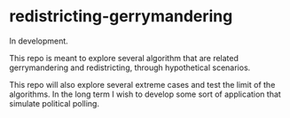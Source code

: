 # redistricting-gerrymandering
In development. 

This repo is meant to explore several algorithm that are related gerrymandering and redistricting, through hypothetical scenarios. 

This repo will also explore several extreme cases and test the limit of the algorithms. In the long term I wish to develop some sort of application that simulate political polling. 
